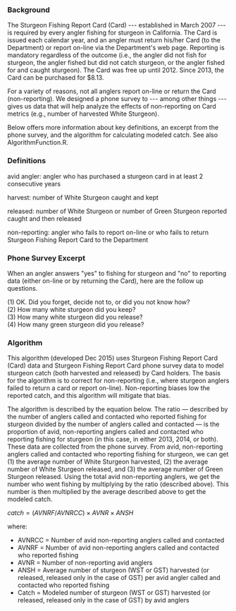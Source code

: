 
### Background
The Sturgeon Fishing Report Card (Card) --- established in March 2007 --- is required by every angler fishing for sturgeon in California. The Card is issued each calendar year, and an angler must return his/her Card (to the Department) or report on-line via the Department's web page. Reporting is mandatory regardless of the outcome (i.e., the angler did not fish for sturgeon, the angler fished but did not catch sturgeon, or the angler fished for and caught sturgeon). The Card was free up until 2012. Since 2013, the Card can be purchased for $8.13.

For a variety of reasons, not all anglers report on-line or return the Card (non-reporting). We designed a phone survey to --- among other things --- gives us data that will help analyze the effects of non-reporting on Card metrics (e.g., number of harvested White Sturgeon).  

Below offers more information about key definitions, an excerpt from the phone survey, and the algorithm for calculating modeled catch. See also AlgorithmFunction.R.

### Definitions

avid angler: angler who has purchased a sturgeon card in at least 2 consecutive years  

harvest: number of White Sturgeon caught and kept

released: number of White Sturgeon or number of Green Sturgeon reported caught and then released

non-reporting: angler who fails to report on-line or who fails to return Sturgeon Fishing Report Card to the Department

### Phone Survey Excerpt

When an angler answers "yes" to fishing for sturgeon and "no" to reporting data (either on-line or by returning the Card), here are the follow up questions.

(1) OK. Did you forget, decide not to, or did you not know how?  
(2) How many white sturgeon did you keep?  
(3) How many white sturgeon did you release?  
(4) How many green sturgeon did you release?  

### Algorithm

This algorithm (developed Dec 2015) uses Sturgeon Fishing Report Card (Card) data and Sturgeon Fishing Report Card phone survey data to model sturgeon catch (both harvested and released) by Card holders. The basis for the algorithm is to correct for non-reporting (i.e., where sturgeon anglers failed to return a card or report on-line). Non-reporting biases low the reported catch, and this algorithm will mitigate that bias.  

The algorithm is described by the equation below. The ratio — described by  the number of anglers called and contacted who reported fishing for sturgeon divided by the number of anglers called and contacted — is the proportion of avid, non-reporting anglers called and contacted who reporting fishing for sturgeon (in this case, in either 2013, 2014, or both). These data are collected from the phone survey. From avid, non-reporting anglers called and contacted who reporting fishing for sturgeon, we can get (1) the average number of White Sturgeon harvested, (2) the average number of White Sturgeon released, and (3) the average number of Green Sturgeon released. Using the total avid non-reporting anglers, we get the number who went fishing by multiplying by the ratio (described above). This number is then multiplied by the average described above to get the modeled catch.

$catch=(AVNRF/AVNRCC)×AVNR×ANSH$      

where:  
  * AVNRCC  = Number of avid non-reporting anglers called and contacted  
  * AVNRF   = Number of avid non-reporting anglers called and contacted who reported fishing  
  * AVNR    = Number of non-reporting avid anglers  
  * ANSH    = Average number of sturgeon (WST or GST) harvested (or released, released only in the case of GST)                per avid angler called and contacted who reported fishing  
  * Catch   = Modeled number of sturgeon (WST or GST) harvested (or released, released only in the case of GST)                by avid anglers  
